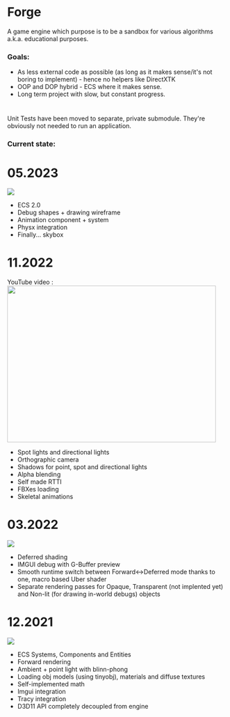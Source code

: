 # Forge
A game engine which purpose is to be a sandbox for various algorithms a.k.a. educational purposes.

### Goals:
- As less external code as possible (as long as it makes sense/it's not boring to implement) - hence no helpers like DirectXTK
- OOP and DOP hybrid - ECS where it makes sense.
- Long term project with slow, but constant progress.

#

Unit Tests have been moved to separate, private submodule. They're obviously not needed to run an application.

### Current state:

# 05.2023
![](Journal/030523/state.gif)
- ECS 2.0
- Debug shapes + drawing wireframe
- Animation component + system
- Physx integration
- Finally... skybox

# 11.2022
YouTube video : <br />
<a href="http://www.youtube.com/watch?feature=player_embedded&v=gvsBKjrnRLk
" target="_blank"><img src="http://img.youtube.com/vi/gvsBKjrnRLk/0.jpg" 
width="480" height="360" border="0" /></a>
- Spot lights and directional lights
- Orthographic camera
- Shadows for point, spot and directional lights
- Alpha blending
- Self made RTTI
- FBXes loading
- Skeletal animations

# 03.2022
![](Journal/040322/state.gif)
- Deferred shading
- IMGUI debug with G-Buffer preview
- Smooth runtime switch between Forward<->Deferred mode thanks to one, macro based Uber shader
- Separate rendering passes for Opaque, Transparent (not implented yet) and Non-lit (for drawing in-world debugs) objects

# 12.2021
![](Journal/301221/state.gif)
- ECS Systems, Components and Entities
- Forward rendering
- Ambient + point light with blinn-phong
- Loading obj models (using tinyobj), materials and diffuse textures
- Self-implemented math
- Imgui integration
- Tracy integration
- D3D11 API completely decoupled from engine

